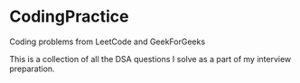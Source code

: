 # CodingPractice
Coding problems from LeetCode and GeekForGeeks

This is a collection of all the DSA questions I solve as a part of my interview preparation.
